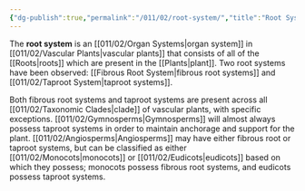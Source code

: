 ```yaml
---
{"dg-publish":true,"permalink":"/011/02/root-system/","title":"Root System","tags":["BIOL412"]}
---
```


The **root system** is an [[011/02/Organ Systems\|organ system]] in [[011/02/Vascular Plants\|vascular plants]] that consists of all of the [[Roots\|roots]] which are present in the [[Plants\|plant]]. Two root systems have been observed: [[Fibrous Root System\|fibrous root systems]] and [[011/02/Taproot System\|taproot systems]].

Both fibrous root systems and taproot systems are present across all [[011/02/Taxonomic Clades\|clade]] of vascular plants, with specific exceptions. [[011/02/Gymnosperms\|Gymnosperms]] will almost always possess taproot systems in order to maintain anchorage and support for the plant. [[011/02/Angiosperms\|Angiosperms]] may have either fibrous root or taproot systems, but can be classified as either [[011/02/Monocots\|monocots]] or [[011/02/Eudicots\|eudicots]] based on which they possess; monocots possess fibrous root systems, and eudicots possess taproot systems.
